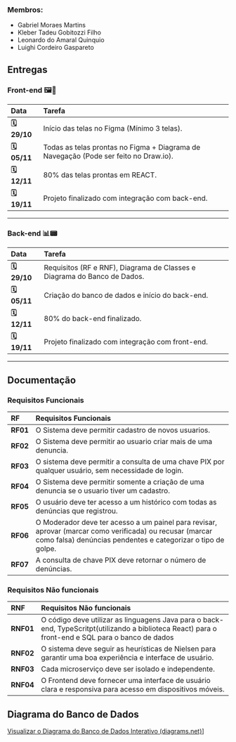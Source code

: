 
### Membros:
* Gabriel Moraes Martins
* Kleber Tadeu Gobitozzi Filho
* Leonardo do Amaral Quinquio
* Luighi Cordeiro Gaspareto


## Entregas

### Front-end 🖼️🎨

| Data | Tarefa |
| :--- | :--- |
| **🗓️ 29/10** | Início das telas no Figma (Mínimo 3 telas).|
| **🗓️ 05/11** | Todas as telas prontas no Figma + Diagrama de Navegação (Pode ser feito no Draw.io). |
| **🗓️ 12/11** | 80% das telas prontas em REACT. |
| **🗓️ 19/11** | Projeto finalizado com integração com back-end. |

---

### Back-end 📊📟

| Data | Tarefa |
| :--- | :--- |
| **🗓️ 29/10** | Requisitos (RF e RNF), Diagrama de Classes e Diagrama do Banco de Dados. |
| **🗓️ 05/11** | Criação do banco de dados e início do back-end. |
| **🗓️ 12/11** | 80% do back-end finalizado. |
| **🗓️ 19/11** | Projeto finalizado com integração com front-end. |

-----

## Documentação

### Requisitos Funcionais

| RF | Requisitos Funcionais |
|:--- | :--- |
| **RF01** |	O Sistema deve permitir cadastro de novos usuarios. |
| **RF02** |	O Sistema deve permitir ao usuario criar mais de uma denuncia. |
| **RF03** |	O sistema deve permitir a consulta de uma chave PIX por qualquer usuário, sem necessidade de login. |
| **RF04** |	O Sistema deve permitir somente a criação de uma denuncia se o usuario tiver um cadastro. |
| **RF05** |  O usuário deve ter acesso a um histórico com todas as denúncias que registrou. |
| **RF06** |  O Moderador deve ter acesso a um painel para revisar, aprovar (marcar como verificada) ou recusar (marcar como falsa) denúncias pendentes e categorizar o tipo de golpe.
| **RF07** |  A consulta de chave PIX deve retornar o número de denúncias.


### Requisitos Não funcionais

| RNF | Requisitos Não funcionais |
|:--- | :--- |
| **RNF01** | O código deve utilizar as linguagens Java para o back-end, TypeScritpt(utilizando a biblioteca React) para o front-end e SQL para o banco de dados |
| **RNF02** |O sistema deve seguir as heurísticas de Nielsen para garantir uma boa experiência e interface de usuário. |
| **RNF03** | Cada microserviço deve ser isolado e independente. |
| **RNF04** | O Frontend deve fornecer uma interface de usuário clara e responsiva para acesso em dispositivos móveis. |


## Diagrama do Banco de Dados

[Visualizar o Diagrama do Banco de Dados Interativo (diagrams.net)](https://viewer.diagrams.net/index.html?tags=%7B%7D&lightbox=1&highlight=0000ff&edit=_blank&layers=1&nav=1&title=Diagrama%20db%20Pix%20Shield.drawio&dark=auto#R<mxfile><diagram%20name%3D"Page-1"%20id%3D"W171z0s9dX535PrIy8kR">7Zpbc5s6EIB%2FjWeaB5%2FBYEj86FvStM5l7OQk6UtGBRl0IpAjhC%2F99WcFwkDAjtvUdh6Y8YzZ1UrIux%2FSrnDD6PvLC45m3hVzMG3omrNsGIOGrutt6xS%2BpGaVaE47ZqJwOXESVStTTMgvrJSa0kbEwWHBUDBGBZkVlTYLAmyLgg5xzhZFsymjxbvOkItLiomNaFn7QBzhJdozU8v0XzFxvfTOLU21%2BCg1VorQQw5b5FTGsGH0OWMiufKXfUyl81K%2FJP3ON7SuJ8ZxIHbpcGoHiJnW%2FFvU6rnLpwmn3ztNNcoc0Uj94PswQpwwNWexSh0RLohPUQBSb8oCMVEtGsi2R6gzQisWyYmEAtkvqdTzGCe%2FwB5RaGqBApq5UHE2tILFRPZUY3Icgs1t%2Butab1RXaFkwHKFQpLNhlKJZSH7G85MdfcRdEvSYEMxXRguPCDyZIVvaLABdORHhp5Ms%2BzZ1FOYCL3Mq5esLzHws%2BApMVGszjbsCX7eUvMgw0lOMvBxCa%2FSRQtddj51FFy5UgH8j2Hop2MR5jpJ4f7m8voO22%2FHlVXf89Px9%2BHRSQgB%2BuYgjyNkL7jPKOOgDljBBKH2jQpS4AYgUT2U36ToCD1ZXqX3iOHLkXghhIIE7is0G7UwzVk6RKgbdpzR%2BfjzoiGGE3oyRQMROMnvwAbf1tX%2FMhglz7YPcymT4SHMu%2BiyA6SMShxUDNAsswelxJpBAP9dI%2FzYfW5%2Bu96FRkBg7MmLsCxGjhEgAI6eQNHSLiiQ%2BQQEN6zWSy1jitmaY%2BK0rXcRx7K7UAK5c9d3QjU5yRRPNeTJsYvDl3%2B64%2F7U7hjFgSQUWtesbCej1%2FWhUg3lwMHddvPYGZrsEJvYRoRmZWk3MpyKmc0Bi%2BHg%2BfXl8ibBvdDVLj5rN00lFaiMwxA8Cut7zMmJ086SmZWdaShTsCtBGWlr6AXEZWPaPO%2Bspuv%2BGvNkrJg8MORW4hDjwUAUrVrteXI68uLTMY%2B9HVgkXBxyT344G3bthDcqxQTk7NihnJVAGOIgCm6C6xP5gid3WzWKJXVE%2BGdZBS%2BxOVYntrAOu1WX2HlaFs53B2VxmV3Kyt0VBLx%2FF2PB84shha1qK9Uxd0BwbmooSeG%2FQ9G8e%2FMgbv9xNX%2BeGtjgzZ%2BNmxfFdnHKseakTjk9ASUXZe1hKynVMTcmno6Sq3D3wDlQ%2BUMu9DDi%2FGQ8vry%2BgHTIUmbZkbSeFg5KDnQfXkB4e0ooi%2B7CQtsrFE4Boe2iOKxGNW07q1e3Y4FQU3QcGRy%2BFHTsuTitqcKHHXBYgOsy04L0ocLCjfJfZjBibKY%2F9h4VYqcoaRYIV%2FYmXRDzmrp%2FkUBC6RBqk5XQsrFIhgN%2F7mBdyvaSYdYultN%2FG8jlkEbfxtpU%2FsRNQseNtYU93COm4rVHnmCJB5rgwjaqQqq63Evh8FV98UW6031CRzFT1ysDoco5WOTP1HG28j%2FH2PpqZH%2B59%2B475hstkBhmla598ANzyC9i%2BXNSeZ2RZQro%2BL%2FrYeVG7Klk3Ktapdbr29xeqyjQs2eHqo6I9HCAbO0Oz5ayoipH97WVmCRG4ZFxRUr%2F1%2FlS4VJ0S7QuXytfe5VOiIPIxz84VQ7WwSFxqVvb7ztvYysqu28%2F%2BlpbOMdPkNBfeJU3%2B83Q33WHfzXfTYvPv5bsbYgNi9q%2FfJHHM%2FjttDP8H<%2Fdiagram><%2Fmxfile>#%7B"pageId"%3A"W171z0s9dX535PrIy8kR"%7D)]

